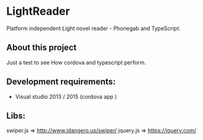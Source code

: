 # LightReader
Platform independent Light novel reader - Phonegab and TypeScript. 

## About this project 

Just a test to see How cordova and typescript perform. 

## Development requirements:
* Visual studio 2013 / 2015 (cordova app )

## Libs:

swiper.js => http://www.idangero.us/swiper/
jquery.js => https://jquery.com/
